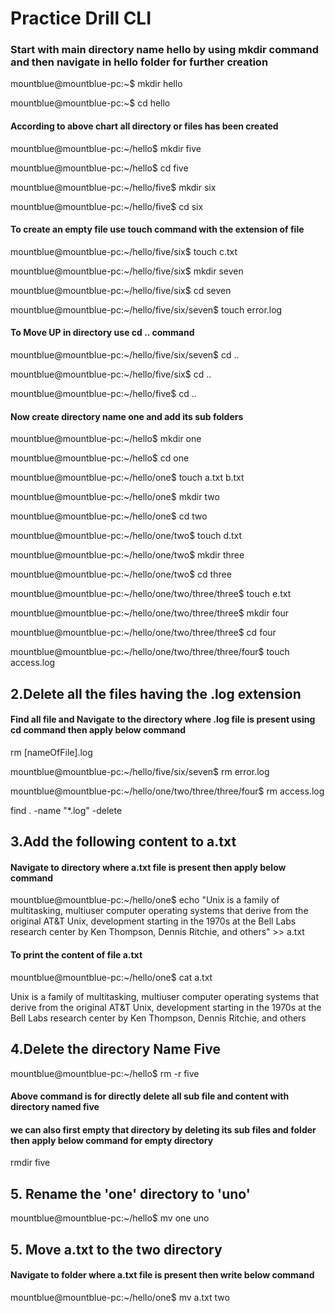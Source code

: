 # Practice Drill CLI

  


### Start with main directory name hello by using mkdir command and then navigate in hello folder for further creation

mountblue@mountblue-pc:~$ mkdir hello

mountblue@mountblue-pc:~$ cd hello

#### According to above chart all directory or files has been created

mountblue@mountblue-pc:~/hello$ mkdir five

mountblue@mountblue-pc:~/hello$ cd five

mountblue@mountblue-pc:~/hello/five$ mkdir six

mountblue@mountblue-pc:~/hello/five$ cd six

#### To create an empty file use touch command with the extension of file

mountblue@mountblue-pc:~/hello/five/six$ touch c.txt

mountblue@mountblue-pc:~/hello/five/six$ mkdir seven

mountblue@mountblue-pc:~/hello/five/six$ cd seven


mountblue@mountblue-pc:~/hello/five/six/seven$ touch error.log

#### To Move UP in directory use cd .. command

mountblue@mountblue-pc:~/hello/five/six/seven$ cd ..

mountblue@mountblue-pc:~/hello/five/six$ cd ..

mountblue@mountblue-pc:~/hello/five$ cd ..

#### Now create directory name one and add its sub folders

mountblue@mountblue-pc:~/hello$ mkdir one

mountblue@mountblue-pc:~/hello$ cd one

mountblue@mountblue-pc:~/hello/one$ touch a.txt b.txt

mountblue@mountblue-pc:~/hello/one$ mkdir two

mountblue@mountblue-pc:~/hello/one$ cd two

mountblue@mountblue-pc:~/hello/one/two$ touch d.txt

mountblue@mountblue-pc:~/hello/one/two$ mkdir three

mountblue@mountblue-pc:~/hello/one/two$ cd three


mountblue@mountblue-pc:~/hello/one/two/three/three$ touch e.txt

mountblue@mountblue-pc:~/hello/one/two/three/three$ mkdir four

mountblue@mountblue-pc:~/hello/one/two/three/three$ cd four

mountblue@mountblue-pc:~/hello/one/two/three/three/four$ touch access.log




## 2.Delete all the files having the .log extension

#### Find all file and Navigate to the directory where .log file is present using cd command then apply below command

rm [nameOfFile].log

mountblue@mountblue-pc:~/hello/five/six/seven$ rm error.log

mountblue@mountblue-pc:~/hello/one/two/three/three/four$ rm access.log


find . -name "*.log" -delete





## 3.Add the following content to a.txt

#### Navigate to directory where a.txt file is present then apply below command 

mountblue@mountblue-pc:~/hello/one$ echo "Unix is a family of multitasking, multiuser computer operating systems that derive from the original AT&T Unix, development starting in the 1970s at the Bell Labs research center by Ken Thompson, Dennis Ritchie, and others" >> a.txt

#### To print the content of file a.txt

mountblue@mountblue-pc:~/hello/one$ cat a.txt

Unix is a family of multitasking, multiuser computer operating systems that derive from the original AT&T Unix, development starting in the 1970s at the Bell Labs research center by Ken Thompson, Dennis Ritchie, and others

## 4.Delete the directory Name Five

mountblue@mountblue-pc:~/hello$ rm -r five

#### Above command is for directly delete all sub file and content with directory named five

#### we can also first empty that directory by deleting its sub files and folder then apply below command for empty directory

rmdir five 

## 5. Rename the 'one' directory to 'uno'

mountblue@mountblue-pc:~/hello$ mv one uno


## 5. Move a.txt to the two directory

#### Navigate to folder where a.txt file is present then write below command


mountblue@mountblue-pc:~/hello/one$ mv a.txt two




